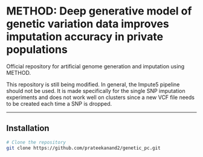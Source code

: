 # METHOD: Deep generative model of genetic variation data improves imputation accuracy in private populations

Official repository for artificial genome generation and imputation using METHOD.

This repository is still being modified. In general, the Impute5 pipeline should not be used. It is made specifically for the single SNP imputation experiments and does not work well on clusters since a new VCF file needs to be created each time a SNP is dropped.

---

## Installation

```bash
# Clone the repository
git clone https://github.com/prateekanand2/genetic_pc.git

